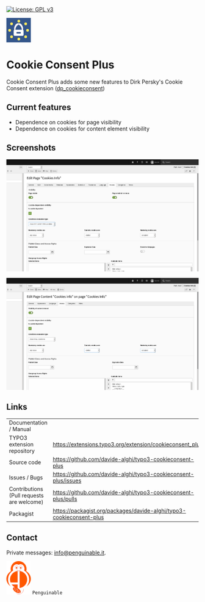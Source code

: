 [![License: GPL v3](https://img.shields.io/badge/License-GPLv3-blue.svg)](https://www.gnu.org/licenses/gpl-3.0)

![Cookie Consent Plus logo](Documentation/Images/Extension.png)

# Cookie Consent Plus

Cookie Consent Plus adds some new features to Dirk Persky's Cookie Consent extension ([dp_cookieconsent](https://extensions.typo3.org/extension/dp_cookieconsent))

## Current features

* Dependence on cookies for page visibility
* Dependence on cookies for content element visibility

## Screenshots

![](Documentation/Images/screenshot_001.png)

![](Documentation/Images/screenshot_002.png)

## Links

|||
| --- | --- |
| Documentation / Manual |  |
| TYPO3 extension repository | <https://extensions.typo3.org/extension/cookieconsent_plus> |
| Source code | <https://github.com/davide-alghi/typo3-cookieconsent-plus> |
| Issues / Bugs | <https://github.com/davide-alghi/typo3-cookieconsent-plus/issues> |
| Contributions (Pull requests are welcome) | <https://github.com/davide-alghi/typo3-cookieconsent-plus/pulls> |
| Packagist | <https://packagist.org/packages/davide-alghi/typo3-cookieconsent-plus> |

## Contact

Private messages: <info@penguinable.it>.

[![Penguinable](Documentation/Images/penguinable_logo.png)](https://www.penguinable.com)
`Penguinable`
